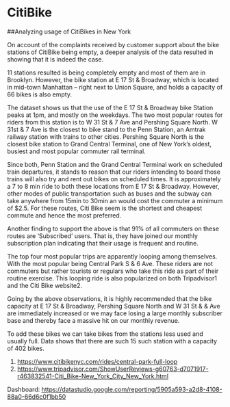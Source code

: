 # CitiBike
##Analyzing usage of CitiBikes in New York

On account of the complaints received by customer support about the bike stations of CitiBike 
being empty, a deeper analysis of the data resulted in showing that it is indeed the
case.

11 stations resulted is being completely empty and most of them are in Brooklyn. However,
the bike station at E 17 St & Broadway, which is located in mid-town Manhattan – right next
to Union Square, and holds a capacity of 66 bikes is also empty.

The dataset shows us that the use of the E 17 St & Broadway bike Station peaks at 1pm, and
mostly on the weekdays. The two most popular routes for riders from this station is to W 31
St & 7 Ave and Pershing Square North. W 31st & 7 Ave is the closest to bike stand to the
Penn Station, an Amtrak railway station with trains to other cities. Pershing Square North is
the closest bike station to Grand Central Terminal, one of New York’s oldest, busiest and
most popular commuter rail terminal.

Since both, Penn Station and the Grand Central Terminal work on scheduled train
departures, it stands to reason that our riders intending to board those trains will also try
and rent out bikes on scheduled times. It is approximately a 7 to 8 min ride to both these
locations from E 17 St & Broadway. However, other modes of public transportation such as
buses and the subway can take anywhere from 15min to 30min an would cost the
commuter a minimum of $2.5. For these routes, Citi Bike seem is the shortest and cheapest
commute and hence the most preferred.

Another finding to support the above is that 91% of all commuters on these routes are
‘Subscribed’ users. That is, they have joined our monthly subscription plan indicating that
their usage is frequent and routine.

The top four most popular trips are apparently looping among themselves. With the most
popular being Central Park S & 6 Ave. These riders are not commuters but rather tourists or
regulars who take this ride as part of their routine exercise. This looping ride is also
popularized on both Tripadvisor1 and the Citi Bike website2.

Going by the above observations, it is highly recommended that the bike capacity at E 17 St
& Broadway, Pershing Square North and W 31 St & & Ave are immediately increased or we
may face losing a large monthly subscriber base and thereby face a massive hit on our
monthly revenue.

To add these bikes we can take bikes from the stations less used and usually full. Data shows
that there are such 15 such station with a capacity of 402 bikes.


1. https://www.citibikenyc.com/rides/central-park-full-loop
2. https://www.tripadvisor.com/ShowUserReviews-g60763-d7071917-r463832541-Citi_Bike-New_York_City_New_York.html


Dashboard: https://datastudio.google.com/reporting/5905a593-a2d8-4108-88a0-66d6c0f1bb50
